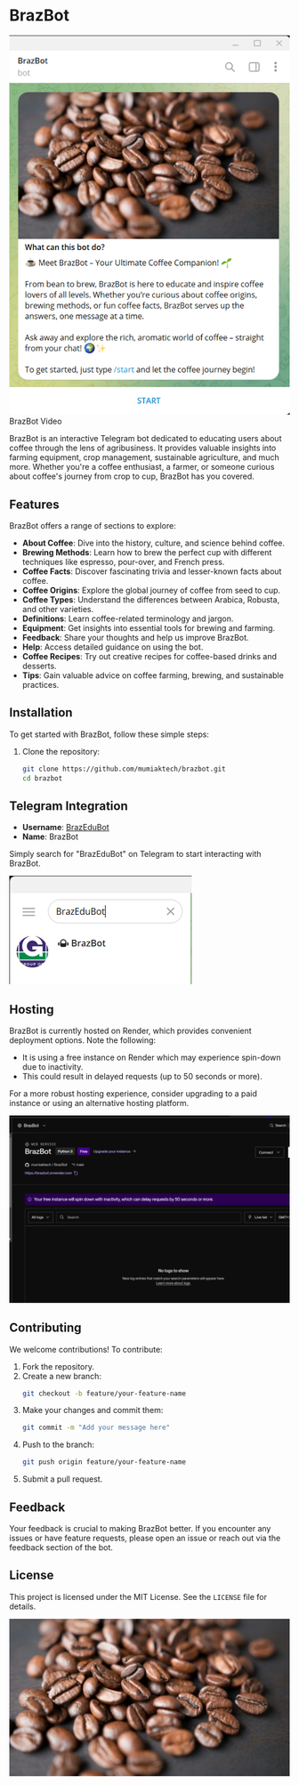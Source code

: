 # BrazBot

[![BrazBot Video](img/bot.png)](https://youtu.be/HUqXdk3M7cQ)
BrazBot Video

BrazBot is an interactive Telegram bot dedicated to educating users about coffee through the lens of agribusiness. It provides valuable insights into farming equipment, crop management, sustainable agriculture, and much more. Whether you're a coffee enthusiast, a farmer, or someone curious about coffee's journey from crop to cup, BrazBot has you covered.

## Features

BrazBot offers a range of sections to explore:
- **About Coffee**: Dive into the history, culture, and science behind coffee.
- **Brewing Methods**: Learn how to brew the perfect cup with different techniques like espresso, pour-over, and French press.
- **Coffee Facts**: Discover fascinating trivia and lesser-known facts about coffee.
- **Coffee Origins**: Explore the global journey of coffee from seed to cup.
- **Coffee Types**: Understand the differences between Arabica, Robusta, and other varieties.
- **Definitions**: Learn coffee-related terminology and jargon.
- **Equipment**: Get insights into essential tools for brewing and farming.
- **Feedback**: Share your thoughts and help us improve BrazBot.
- **Help**: Access detailed guidance on using the bot.
- **Coffee Recipes**: Try out creative recipes for coffee-based drinks and desserts.
- **Tips**: Gain valuable advice on coffee farming, brewing, and sustainable practices.

## Installation

To get started with BrazBot, follow these simple steps:

1. Clone the repository:
   ```bash
   git clone https://github.com/mumiaktech/brazbot.git
   cd brazbot
   ```

## Telegram Integration

- **Username**: [BrazEduBot](https://t.me/BrazEduBot)  
- **Name**: BrazBot  

Simply search for "BrazEduBot" on Telegram to start interacting with BrazBot.

![BrazEduBot](img/search.png)

## Hosting

BrazBot is currently hosted on Render, which provides convenient deployment options. Note the following:
- It is using a free instance on Render which may experience spin-down due to inactivity.
- This could result in delayed requests (up to 50 seconds or more).

For a more robust hosting experience, consider upgrading to a paid instance or using an alternative hosting platform.

![Hosting Platform](img/hosting.png)

## Contributing

We welcome contributions! To contribute:
1. Fork the repository.
2. Create a new branch:
   ```bash
   git checkout -b feature/your-feature-name
   ```
3. Make your changes and commit them:
   ```bash
   git commit -m "Add your message here"
   ```
4. Push to the branch:
   ```bash
   git push origin feature/your-feature-name
   ```
5. Submit a pull request.

## Feedback

Your feedback is crucial to making BrazBot better. If you encounter any issues or have feature requests, please open an issue or reach out via the feedback section of the bot.

## License

This project is licensed under the MIT License. See the `LICENSE` file for details.

![Coffee Beans](img/coffee.jpg)
